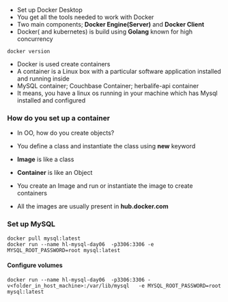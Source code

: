 * Set up Docker Desktop
* You get all the tools needed to work with Docker
* Two main components; **Docker Engine(Server)** and **Docker Client**
* Docker( and kubernetes) is build using **Golang** known for high concurrency

```
docker version
```

* Docker is used create containers
* A container is a Linux box with a particular software application installed and running inside
* MySQL container; Couchbase Container; herbalife-api container
* It means, you have a linux os running in your machine which has Mysql installed and configured

### How do you set up a container

* In OO, how do you create objects?
* You define a class and instantiate the class using **new** keyword

* **Image** is like a class
* **Container** is like an Object
* You create an Image and run or instantiate the image to create containers
* All the images are usually present in **hub.docker.com**

### Set up MySQL

```
docker pull mysql:latest
docker run --name hl-mysql-day06  -p3306:3306 -e MYSQL_ROOT_PASSWORD=root mysql:latest
```

#### Configure volumes

```
docker run --name hl-mysql-day06  -p3306:3306 -v<folder_in_host_machine>:/var/lib/mysql   -e MYSQL_ROOT_PASSWORD=root mysql:latest
```
















